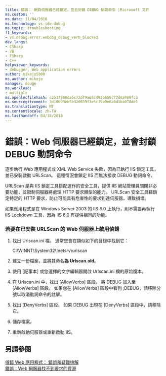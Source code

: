 ```yaml
---
title: 錯誤： 網頁伺服器已經鎖定，並且封鎖 DEBUG 動詞命令 |Microsoft 文件
ms.custom: ''
ms.date: 11/04/2016
ms.technology: vs-ide-debug
ms.topic: troubleshooting
f1_keywords:
- vs.debug.error.webdbg_debug_verb_blocked
dev_langs:
- CSharp
- VB
- FSharp
- C++
helpviewer_keywords:
- debugger, Web application errors
author: mikejo5000
ms.author: mikejo
manager: douge
ms.workload:
- multiple
ms.openlocfilehash: c2537868da6c72df9a68c492b650c72d8a980fcb
ms.sourcegitcommit: 3d10b93eb5b326639f3e5c19b9e6a8d1ba078de1
ms.translationtype: MT
ms.contentlocale: zh-TW
ms.lasthandoff: 04/18/2018
---
```

# <a name="error-the-web-server-has-been-locked-down-and-is-blocking-the-debug-verb"></a>錯誤：Web 伺服器已經鎖定，並會封鎖 DEBUG 動詞命令
逐步執行 Web 應用程式或 XML Web Service 失敗，因為已執行 IIS 鎖定工具，並已安裝啟動 URLScan。 這種情況會鎖定 IIS 而無法接收 DEBUG 動詞命令。  
  
 URLScan 是與 IIS 鎖定工具搭配運作的安全工具，提供 IIS 網站管理員關閉非必要功能，並限制伺服器將處理 HTTP 要求類型的能力。 URLScan 安全工具藉鎖定特定的 HTTP 要求，防止可能具有危害性的要求到達伺服器，導致損壞。  
  
 如果應用程式是在 Windows Server 2003 的 IIS 6.0 上執行，則不需要再執行 IIS Lockdown 工具，因為 IIS 6.0 有提供相同的功能。  
  
### <a name="to-enable-debugging-on-a-web-server-with-urlscan-installed"></a>若要在已安裝 URLScan 的 Web 伺服器上啟用偵錯  
  
1.  找出 Urlscan.ini 檔。 通常您會在類似如下的目錄中找到它：  
  
     C:\WINNT\System32\Inetsrv\urlscan  
  
2.  建立一份檔案，並將其命名**為 Urlscan.old**。  
  
3.  使用 [記事本] 或您選擇的文字編輯器開啟 Urlscan.ini 檔的原始複本。  
  
4.  在 Urlscan.ini 中，找出 [AllowVerbs] 區段。 將 DEBUG 加入至 [AllowVerbs] 區段。 如果您在 [AllowVerbs] 區段中看到 ;DEBUG，請移除分號以取消動詞命令的註解。  
  
5.  找出 [DenyVerbs] 區段。 如果 DEBUG 出現在 [DenyVerbs] 區段中，請移除它。  
  
6.  儲存檔案。  
  
7.  重新啟動伺服器或重新啟動 IIS。  
  
## <a name="see-also"></a>另請參閱  
 [偵錯 Web 應用程式： 錯誤和疑難排解](../debugger/debugging-web-applications-errors-and-troubleshooting.md)   
 [錯誤：Web 伺服器找不到要求的資源](../debugger/error-the-web-server-could-not-find-the-requested-resource.md)
